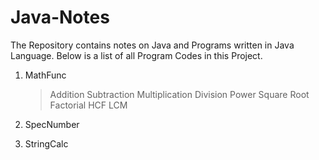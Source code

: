 # Java-Notes

The Repository contains notes on Java and Programs written in Java Language.
Below is a list of all Program Codes in this Project.

1. MathFunc
	>Addition
	>Subtraction
	>Multiplication
	>Division
	>Power
	>Square Root
	>Factorial
	>HCF
	>LCM
2. SpecNumber
	>
3. StringCalc
	>